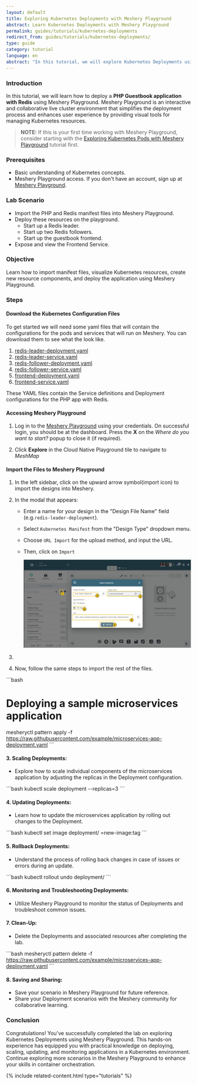 ```yaml
---
layout: default
title: Exploring Kubernetes Deployments with Meshery Playground
abstract: Learn Kubernetes Deployments with Meshery Playground
permalink: guides/tutorials/kubernetes-deployments
redirect_from: guides/tutorials/kubernetes-deployments/
type: guide
category: tutorial
language: en
abstract: "In this tutorial, we will explore Kubernetes Deployments using Meshery Playground, an interactive live cluster environment, to perform hands-on labs for deploying and managing applications."
---
```


### Introduction

In this tutorial, we will learn how to deploy a **PHP Guestbook application with Redis** using Meshery Playground. Meshery Playground is an interactive and collaborative live cluster environment that simplifies the deployment process and enhances user experience by providing visual tools for managing Kubernetes resources.

> **NOTE:** If this is your first time working with Meshery Playground, consider starting with the [Exploring Kubernetes Pods with Meshery Playground](https://docs.meshery.io/guides/tutorials/kubernetes-pods) tutorial first.

### Prerequisites
- Basic understanding of Kubernetes concepts.
- Meshery Playground access. If you don't have an account, sign up at [Meshery Playground](https://meshery.layer5.io/play).

### Lab Scenario
- Import the PHP and Redis manifest files into Meshery Playground.
- Deploy these resources on the playground.
    - Start up a Redis leader.
    - Start up two Redis followers.
    - Start up the guestbook frontend.
- Expose and view the Frontend Service.


### Objective
Learn how to import manifest files, visualize Kubernetes resources, create new resource components, and deploy the application using Meshery Playground.


### Steps

#### Download the Kubernetes Configuration Files

To get started we will need some yaml files that will contain the configurations for the pods and services that will run on Meshery. You can download them to see what the look like.
1. [redis-leader-deployment.yaml](https://k8s.io/examples/application/guestbook/redis-leader-deployment.yaml)
2. [redis-leader-service.yaml](https://k8s.io/examples/application/guestbook/redis-leader-service.yaml)
3. [redis-follower-deployment.yaml](https://k8s.io/examples/application/guestbook/redis-follower-deployment.yaml)
4. [redis-follower-service.yaml](https://k8s.io/examples/application/guestbook/redis-follower-service.yaml)
5. [frontend-deployment.yaml](https://k8s.io/examples/application/guestbook/frontend-deployment.yaml)
6. [frontend-service.yaml](https://k8s.io/examples/application/guestbook/frontend-service.yaml)

These YAML files contain the Service definitions and Deployment configurations for the PHP app with Redis.

#### Accessing Meshery Playground

1. Log in to the [Meshery Playground](https://meshery.layer5.io/) using your credentials. On successful login, you should be at the dashboard. Press the **X** on the _Where do you want to start?_ popup to close it (if required).

2. Click **Explore** in the Cloud Native Playground tile to navigate to _MeshMap_


#### Import the Files to Meshery Playground

1. In the left sidebar, click on the upward arrow symbol(import icon) to import the designs into Meshery.

2. In the modal that appears:
   - Enter a name for your design in the "Design File Name" field (e.g.`redis-leader-deployment`).

   - Select `Kubernetes Manifest` from the "Design Type" dropdown menu.

   - Choose `URL Import` for the upload method, and input the URL.

   - Then, click on `Import`

        ![Import redis-leader-deployment](./screenshots/redis-leader-deployment.png)

3. 

4. Now, follow the same steps to import the rest of the files.

\```bash
# Deploying a sample microservices application
mesheryctl pattern apply -f https://raw.githubusercontent.com/example/microservices-app-deployment.yaml
\```

#### 3. **Scaling Deployments:**
  - Explore how to scale individual components of the microservices application by adjusting the replicas in the Deployment configuration.

\```bash
kubectl scale deployment <deployment-name> --replicas=3
\```

#### 4. **Updating Deployments:**
   - Learn how to update the microservices application by rolling out changes to the Deployment.

\```bash
kubectl set image deployment/<deployment-name> <container-name>=new-image:tag
\```

#### 5. **Rollback Deployments:**
   - Understand the process of rolling back changes in case of issues or errors during an update.

\```bash
kubectl rollout undo deployment/<deployment-name>
\```

#### 6. **Monitoring and Troubleshooting Deployments:**
  - Utilize Meshery Playground to monitor the status of Deployments and troubleshoot common issues.

#### 7. **Clean-Up:**
  - Delete the Deployments and associated resources after completing the lab.

\```bash
mesheryctl pattern delete -f https://raw.githubusercontent.com/example/microservices-app-deployment.yaml
\```

#### 8. **Saving and Sharing:**
   - Save your scenario in Meshery Playground for future reference.
  - Share your Deployment scenarios with the Meshery community for collaborative learning.

### Conclusion
Congratulations! You've successfully completed the lab on exploring Kubernetes Deployments using Meshery Playground. This hands-on experience has equipped you with practical knowledge on deploying, scaling, updating, and monitoring applications in a Kubernetes environment. Continue exploring more scenarios in the Meshery Playground to enhance your skills in container orchestration.

{% include related-content.html type="tutorials" %}